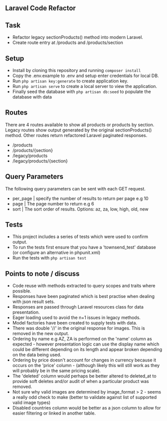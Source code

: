 ## Laravel Code Refactor 

## Task
* Refactor legacy sectionProducts() method into modern Laravel.
* Create route entry at /products and /products/section

## Setup 
* Install by cloning this repository and running ````composer install````
* Copy the .env.example to .env and setup enter credentials for local DB.
* Run ```php artisan key:generate``` to create application key.
* Run ```php artisan serve``` to create a local server to view the application.
* Finally seed the database with ```php artisan db:seed``` to populate the database with data

## Routes

There are 4 routes available to show all products or products by section. Legacy routes show output generated by the original sectionProducts() method. Other routes return refactored Laravel paginated responses.

* /products
* /products/{section}
* /legacy/products
* /legacy/products/{section}

## Query Parameters
The following query parameters can be sent with each GET request.

* per_page | specify the number of results to return per page e.g 10
* page | The page number to return e.g 6
* sort | The sort order of results. Options: az, za, low, high, old, new 

## Tests
* This project includes a series of tests which were used to confirm output.
* To run the tests first ensure that you have a 'townsend_test' database (or configure an alternative in phpunit.xml)
* Run the tests with ```php artisan test```

## Points to note / discuss
* Code reuse with methods extracted to query scopes and traits where possible.
* Responses have been paginated which is best practise when dealing with json result sets. 
* Responses are passed through Laravel resources class for data presentation.
* Eager loading used to avoid the n+1 issues in legacy methods.
* Model factories have been created to supply tests with data.
* There was double '//' in the original response for images. This is removed in the new output.
* Ordering by name e.g AZ, ZA is performed on the 'name' column as expected - however presentation logic can use the display name which could be different depending on its length and appear broken depending on the data being used.
* Ordering by price doesn't account for changes in currency because it occurs on the 'price' column - (although likely this will still work as they will probably be in the same pricing scale). 
* The 'deleted' column would perhaps be better altered to deleted_at to provide soft deletes and/or audit of when a particular product was removed.
* Not sure why valid images are determined by image_format > 2 - seems a really odd check to make (better to validate against list of supported valid image types)
* Disabled countries column would be better as a json column to allow for easier filtering or linked in another table.


